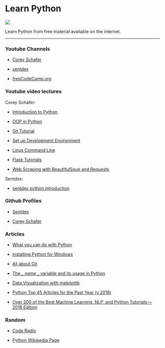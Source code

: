 # Learn Python

![](https://www.python.org/static/community_logos/python-logo-master-v3-TM.png)

Learn Python from free material available on the internet.

***
### Youtube Channels

* [Corey Schafer](https://www.youtube.com/channel/UCCezIgC97PvUuR4_gbFUs5g)

* [sentdex](https://www.youtube.com/channel/UCfzlCWGWYyIQ0aLC5w48gBQ)

* [freeCodeCamp.org](https://www.youtube.com/channel/UC8butISFwT-Wl7EV0hUK0BQ)


### Youtube video lectures

Corey Schafer:

  * [Introduction to Python](https://www.youtube.com/playlist?list=PL-osiE80TeTt2d9bfVyTiXJA-UTHn6WwU)

  * [OOP in Python](https://www.youtube.com/playlist?list=PL-osiE80TeTsqhIuOqKhwlXsIBIdSeYtc)

  * [Git Tutorial](https://www.youtube.com/playlist?list=PL-osiE80TeTuRUfjRe54Eea17-YfnOOAx)

  * [Set up Development Environment](https://www.youtube.com/playlist?list=PL-osiE80TeTt66h8cVpmbayBKlMTuS55y)

  * [Linux Command Line](https://www.youtube.com/playlist?list=PL-osiE80TeTvGhHkpvfmKWOiIPF8UVy6c)

  * [Flask Tutorials](https://www.youtube.com/playlist?list=PL-osiE80TeTs4UjLw5MM6OjgkjFeUxCYH)
  
  * [Web Scraping with BeautifulSoup and Requests](https://www.youtube.com/watch?v=ng2o98k983k&t=859s)

Sentdex:
  
  * [sentdex python introduction](https://www.youtube.com/playlist?list=PLQVvvaa0QuDeAams7fkdcwOGBpGdHpXln)



### Github Profiles

* [Sentdex](https://github.com/Sentdex)

* [Corey Schafer](https://github.com/CoreyMSchafer)

### Articles

* [What you can do with Python](https://medium.freecodecamp.org/what-can-you-do-with-python-the-3-main-applications-518db9a68a78)

* [Installing Python for Windows](https://medium.com/kharagpur-open-source-society/installing-python-in-windows-ce059f644875)

* [All about Git](https://medium.com/kharagpur-open-source-society/git-cheatsheet-67ddd8cbbe94)

* [The _ _name_ _ variable and its usage in Python](https://medium.freecodecamp.org/whats-in-a-python-s-name-506262fe61e8)

* [Data Visualization with matplotlib](https://towardsdatascience.com/5-quick-and-easy-data-visualizations-in-python-with-code-a2284bae952f)

* [Python Top 45 Articles for the Past Year (v.2018)](https://medium.mybridge.co/python-top-45-tutorials-for-the-past-year-v-2018-1b4d46c9e857)

* [Over 200 of the Best Machine Learning, NLP, and Python Tutorials — 2018 Edition](https://medium.com/machine-learning-in-practice/over-200-of-the-best-machine-learning-nlp-and-python-tutorials-2018-edition-dd8cf53cb7dc)

### Random

* [Code Radio](https://www.youtube.com/watch?v=KtGXRvUjy7o)

* [Python Wikipedia Page](https://en.wikipedia.org/wiki/Python_(programming_language))


